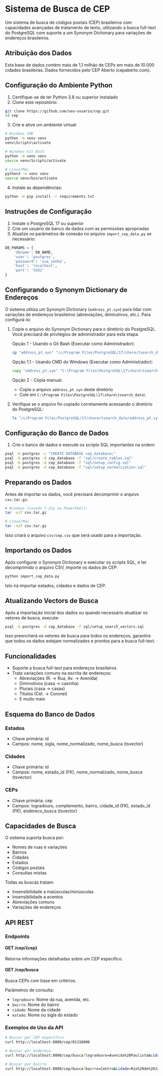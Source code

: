 # Sistema de Busca de CEP

Um sistema de busca de códigos postais (CEP) brasileiros com capacidades avançadas de tratamento de texto, utilizando a busca full-text do PostgreSQL com suporte a um Synonym Dictionary para variações de endereços brasileiros.

## Atribuição dos Dados

Esta base de dados contém mais de 1,1 milhão de CEPs em mais de 10.000 cidades brasileiras. Dados fornecidos pelo CEP Aberto (cepaberto.com).

## Configuração do Ambiente Python

1. Certifique-se de ter Python 3.8 ou superior instalado
2. Clone este repositório:
```bash
git clone https://github.com/seu-usuario/cep.git
cd cep
```

3. Crie e ative um ambiente virtual:
```bash
# Windows CMD
python -m venv venv
venv\Scripts\activate

# Windows Git Bash
python -m venv venv
source venv/Scripts/activate

# Linux/Mac
python3 -m venv venv
source venv/bin/activate
```

4. Instale as dependências:
```bash
python -m pip install -r requirements.txt
```

## Instruções de Configuração

1. Instale o PostgreSQL 17 ou superior
2. Crie um usuário de banco de dados com as permissões apropriadas
3. Atualize os parâmetros de conexão no arquivo `import_cep_data.py` se necessário:
```python
DB_PARAMS = {
    'dbname': DB_NAME,
    'user': 'postgres',
    'password': 'sua_senha',
    'host': 'localhost',
    'port': '5432'
}
```

## Configurando o Synonym Dictionary de Endereços

O sistema utiliza um Synonym Dictionary (`address_pt.syn`) para lidar com variações de endereços brasileiros (abreviações, diminutivos, etc.). Para configurá-lo:

1. Copie o arquivo do Synonym Dictionary para o diretório do PostgreSQL. Você precisará de privilégios de administrador para esta etapa.
   
   Opção 1 - Usando o Git Bash (Executar como Administrador):
   ```bash
   cp "address_pt.syn" "/c/Program Files/PostgreSQL/17/share/tsearch_data/"
   ```
   
   Opção 1.1 - Usando CMD do Windows (Executar como Administrador):
   ```cmd
   copy "address_pt.syn" "C:\Program Files\PostgreSQL\17\share\tsearch_data\"
   ```
   
   Opção 2 - Cópia manual:
   - Copie o arquivo `address_pt.syn` deste diretório
   - Cole em `C:\Program Files\PostgreSQL\17\share\tsearch_data\`

2. Verifique se o arquivo foi copiado corretamente acessando o diretório do PostgreSQL:
   ```bash
   ls "/c/Program Files/PostgreSQL/17/share/tsearch_data/address_pt.syn"
   ```

## Configuração do Banco de Dados

1. Crie o banco de dados e execute os scripts SQL importantes na ordem:
```bash
psql -U postgres -c "CREATE DATABASE cep_database;"
psql -U postgres -d cep_database -f "sql/create_tables.sql"
psql -U postgres -d cep_database -f "sql/setup_config.sql"
psql -U postgres -d cep_database -f "sql/setup_normalization.sql"
```

## Preparando os Dados

Antes de importar os dados, você precisará decomprimir o arquivo `csv.tar.gz`:

```bash
# Windows (usando 7-Zip ou PowerShell)
tar -xzf csv.tar.gz

# Linux/Mac
tar -xzf csv.tar.gz
```

Isso criará o arquivo `csv/cep.csv` que será usado para a importação.

## Importando os Dados

Após configurar o Synonym Dictionary e executar os scripts SQL, e ter decomprimido o arquivo CSV, importe os dados de CEP:

```bash
python import_cep_data.py
```

Isto irá importar estados, cidades e dados de CEP.

## Atualizando Vectors de Busca

Após a importação inicial dos dados ou quando necessário atualizar os vetores de busca, execute:

```bash
psql -U postgres -d cep_database -f sql/setup_search_vectors.sql
```

Isso preencherá os vetores de busca para todos os endereços, garantirá que todos os dados estejam normalizados e prontos para a busca full-text.

## Funcionalidades

- Suporte a busca full-text para endereços brasileiros
- Trata variações comuns na escrita de endereços:
  - Abreviações (R. → Rua, Av. → Avenida)
  - Diminutivos (casa → casinha)
  - Plurais (casa → casas)
  - Títulos (Cel. → Coronel)
  - E muito mais

## Esquema do Banco de Dados

### Estados
- Chave primária: id
- Campos: nome, sigla, nome_normalizado, nome_busca (tsvector)

### Cidades
- Chave primária: id
- Campos: nome, estado_id (FK), nome_normalizado, nome_busca (tsvector)

### CEPs
- Chave primária: cep
- Campos: logradouro, complemento, bairro, cidade_id (FK), estado_id (FK), endereco_busca (tsvector)

## Capacidades de Busca

O sistema suporta busca por:
- Nomes de ruas e variações
- Bairros
- Cidades
- Estados
- Códigos postais
- Consultas mistas

Todas as buscas tratam:
- Insensibilidade a maiúsculas/minúsculas
- Insensibilidade a acentos
- Abreviações comuns
- Variações de endereços

## API REST

### Endpoints

#### GET /cep/{cep}
Retorna informações detalhadas sobre um CEP específico.

#### GET /cep/busca
Busca CEPs com base em critérios.

Parâmetros de consulta:
- `logradouro`: Nome da rua, avenida, etc.
- `bairro`: Nome do bairro
- `cidade`: Nome da cidade
- `estado`: Nome ou sigla do estado

### Exemplos de Uso da API

```bash
# Buscar por CEP específico
curl http://localhost:8000/cep/01310000

# Buscar por endereço
curl http://localhost:8000/cep/busca?logradouro=Avenida%20Paulista&cidade=São%20Paulo

# Buscar por bairro
curl http://localhost:8000/cep/busca?bairro=Centro&cidade=Rio%20de%20Janeiro
``` 